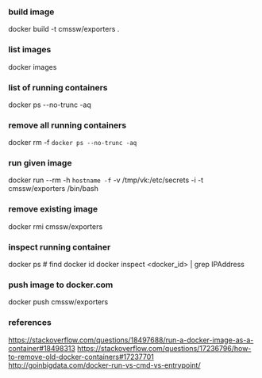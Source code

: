 

### build image
docker build -t cmssw/exporters .

### list images
docker images

### list of running containers
docker ps --no-trunc -aq

### remove all running containers
docker rm -f `docker ps --no-trunc -aq`

### run given image
docker run --rm -h `hostname -f` -v /tmp/vk:/etc/secrets -i -t cmssw/exporters /bin/bash

### remove existing image
docker rmi cmssw/exporters

### inspect running container
docker ps # find docker id
docker inspect <docker_id> | grep IPAddress

### push image to docker.com
docker push cmssw/exporters

### references
https://stackoverflow.com/questions/18497688/run-a-docker-image-as-a-container#18498313
https://stackoverflow.com/questions/17236796/how-to-remove-old-docker-containers#17237701
http://goinbigdata.com/docker-run-vs-cmd-vs-entrypoint/
